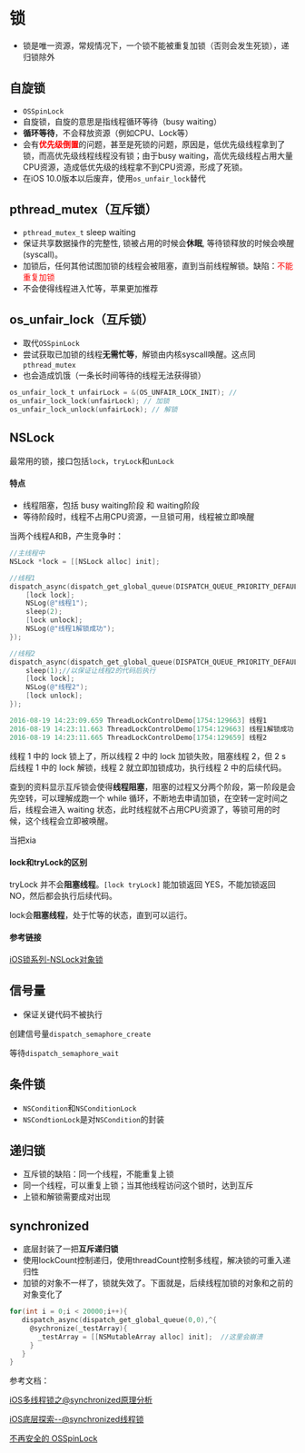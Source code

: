 # 锁

- 锁是唯一资源，常规情况下，一个锁不能被重复加锁（否则会发生死锁），递归锁除外



## 自旋锁

- `OSSpinLock`
- 自旋锁，自旋的意思是指线程循环等待（busy waiting）
- **循环等待**，不会释放资源（例如CPU、Lock等）
- 会有<font color='red'>**优先级倒置**</font>的问题，甚至是死锁的问题，原因是，低优先级线程拿到了锁，而高优先级线程线程没有锁；由于busy waiting，高优先级线程占用大量CPU资源，造成低优先级的线程拿不到CPU资源，形成了死锁。
- 在iOS 10.0版本以后废弃，使用`os_unfair_lock`替代

## pthread_mutex（互斥锁）

- `pthread_mutex_t` sleep waiting
- 保证共享数据操作的完整性, 锁被占用的时候会**休眠**, 等待锁释放的时候会唤醒(syscall)。
- 加锁后，任何其他试图加锁的线程会被阻塞，直到当前线程解锁。缺陷：<font color='red'>不能重复加锁</font>
- 不会使得线程进入忙等，苹果更加推荐

## os_unfair_lock（互斥锁）

- 取代`OSSpinLock`
- 尝试获取已加锁的线程**无需忙等**，解锁由内核syscall唤醒。这点同`pthread_mutex`
- 也会造成饥饿（一条长时间等待的线程无法获得锁）

```objective-c
os_unfair_lock_t unfairLock = &(OS_UNFAIR_LOCK_INIT); //
os_unfair_lock_lock(unfairLock); // 加锁
os_unfair_lock_unlock(unfairLock); // 解锁
```

## NSLock

最常用的锁，接口包括`lock`，`tryLock`和`unLock`

#### 特点

- 线程阻塞，包括 busy waiting阶段 和 waiting阶段
- 等待阶段时，线程不占用CPU资源，一旦锁可用，线程被立即唤醒

当两个线程A和B，产生竞争时：

```objective-c
//主线程中
NSLock *lock = [[NSLock alloc] init];

//线程1
dispatch_async(dispatch_get_global_queue(DISPATCH_QUEUE_PRIORITY_DEFAULT, 0), ^{
    [lock lock];
    NSLog(@"线程1");
    sleep(2);
    [lock unlock];
    NSLog(@"线程1解锁成功");
});

//线程2
dispatch_async(dispatch_get_global_queue(DISPATCH_QUEUE_PRIORITY_DEFAULT, 0), ^{
    sleep(1);//以保证让线程2的代码后执行
    [lock lock];
    NSLog(@"线程2");
    [lock unlock];
});

2016-08-19 14:23:09.659 ThreadLockControlDemo[1754:129663] 线程1
2016-08-19 14:23:11.663 ThreadLockControlDemo[1754:129663] 线程1解锁成功
2016-08-19 14:23:11.665 ThreadLockControlDemo[1754:129659] 线程2
```

线程 1 中的 lock 锁上了，所以线程 2 中的 lock 加锁失败，阻塞线程 2，但 2 s 后线程 1 中的 lock 解锁，线程 2 就立即加锁成功，执行线程 2 中的后续代码。

查到的资料显示互斥锁会使得**线程阻塞**，阻塞的过程又分两个阶段，第一阶段是会先空转，可以理解成跑一个 while 循环，不断地去申请加锁，在空转一定时间之后，线程会进入 waiting 状态，此时线程就不占用CPU资源了，等锁可用的时候，这个线程会立即被唤醒。

当把xia

#### lock和tryLock的区别

tryLock 并不会**阻塞线程**。`[lock tryLock]` 能加锁返回 YES，不能加锁返回 NO，然后都会执行后续代码。

lock会**阻塞线程**，处于忙等的状态，直到可以运行。

#### 参考链接

[iOS锁系列-NSLock对象锁](https://www.jianshu.com/p/78f7ef3d876a)

## 信号量

- 保证关键代码不被执行

创建信号量`dispatch_semaphore_create`

等待`dispatch_semaphore_wait`







## 条件锁

- `NSCondition`和`NSConditionLock`
- `NSCondtionLock`是对`NSCondition`的封装



## 递归锁

- 互斥锁的缺陷：同一个线程，不能重复上锁
- 同一个线程，可以重复上锁；当其他线程访问这个锁时，达到互斥
- 上锁和解锁需要成对出现

## synchronized

- 底层封装了一把**互斥递归锁**
- 使用lockCount控制递归，使用threadCount控制多线程，解决锁的可重入递归性
- 加锁的对象不一样了，锁就失效了。下面就是，后续线程加锁的对象和之前的对象变化了

```objective-c
for(int i = 0;i < 20000;i++){
   dispatch_async(dispatch_get_global_queue(0,0),^{
     @sychronize(_testArray){
       _testArray = [[NSMutableArray alloc] init];  //这里会崩溃
     }
   }
}
```



参考文档：

[iOS多线程锁之@synchronized原理分析](https://blog.csdn.net/henry_lei/article/details/110817497)

[iOS底层探索--@synchronized线程锁](https://www.jianshu.com/p/221836436095)

[不再安全的 OSSpinLock](https://blog.ibireme.com/2016/01/16/spinlock_is_unsafe_in_ios/)

